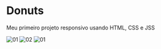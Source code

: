 # Donuts
Meu primeiro projeto responsivo usando HTML, CSS e JSS 

![01](https://github.com/w4rCode/Donuts/assets/84465419/4965bfc0-c070-4e66-83ad-00de6a01b9e5)
![02](https://github.com/w4rCode/Donuts/assets/84465419/8ab4740f-2f92-46d5-a2fe-75ff4c0580d4)
![01](https://github.com/w4rCode/Donuts/assets/84465419/25459ca3-5bec-4361-aa32-ea292f6fbb90)
